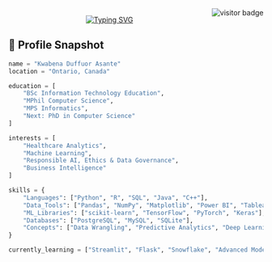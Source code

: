 <img align="right" src="https://visitor-badge.laobi.icu/badge?page_id=kduffuor.kduffuor" alt="visitor badge" />

<p align="center">
  <a href="https://git.io/typing-svg">
    <img src="https://readme-typing-svg.demolab.com?font=Fira+Code&weight=600&size=24&duration=4000&pause=1000&color=913412EB&center=true&width=435&lines=Hi%2C+there!+%F0%9F%91%8B;I'm+Kwabena+Duffuor+Asante;BI+Analyst+and+a+Developer" alt="Typing SVG" />
  </a>
</p>

## 🧾 Profile Snapshot

```python
name = "Kwabena Duffuor Asante"
location = "Ontario, Canada"

education = [
    "BSc Information Technology Education",
    "MPhil Computer Science",
    "MPS Informatics",
    "Next: PhD in Computer Science"
]

interests = [
    "Healthcare Analytics",
    "Machine Learning",
    "Responsible AI, Ethics & Data Governance",
    "Business Intelligence"
]

skills = {
    "Languages": ["Python", "R", "SQL", "Java", "C++"],
    "Data_Tools": ["Pandas", "NumPy", "Matplotlib", "Power BI", "Tableau", "Excel"],
    "ML_Libraries": ["scikit-learn", "TensorFlow", "PyTorch", "Keras"],
    "Databases": ["PostgreSQL", "MySQL", "SQLite"],
    "Concepts": ["Data Wrangling", "Predictive Analytics", "Deep Learning", "BI Dashboards", "Data Governance"]
}

currently_learning = ["Streamlit", "Flask", "Snowflake", "Advanced Modeling"]

```
